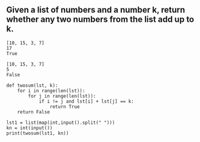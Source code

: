 ## Given a list of numbers and a number k, return whether any two numbers from the list add up to k.

```
[10, 15, 3, 7] 
17
True

[10, 15, 3, 7]
5
False
```


```
def twosum(lst, k):
    for i in range(len(lst)):
        for j in range(len(lst)):
            if i != j and lst[i] + lst[j] == k:
                return True
    return False

lst1 = list(map(int,input().split(" ")))
kn = int(input())
print(twosum(lst1, kn))
```       
